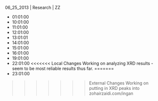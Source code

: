 06_25_2013 | Research | ZZ 
* 01:01:00
* 10:01:00
* 11:01:00
* 12:01:00
* 13:01:01
* 14:01:00
* 15:01:00
* 16:01:00
* 19:01:00
* 22:01:00
<<<<<<< Local Changes
Working on analyzing XRD results - seem to be most reliable results thus far. 
=======
* 23:01:00
>>>>>>> External Changes
Working on putting in XRD peaks into zohairzaidi.com/ingan
